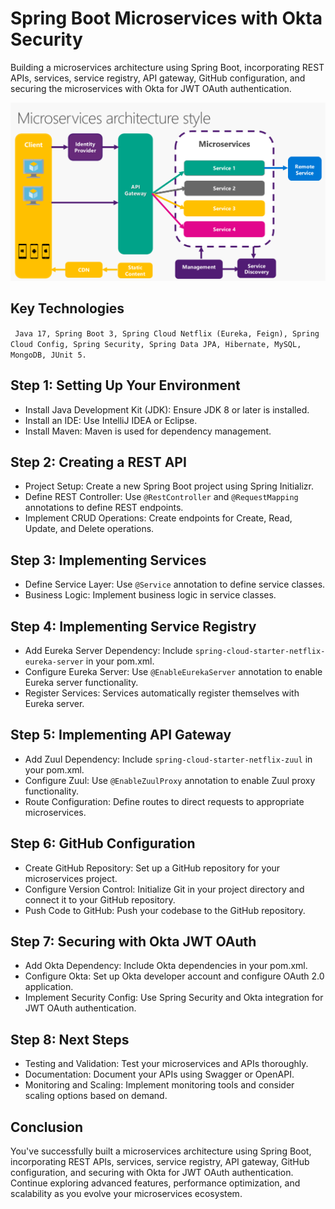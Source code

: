 # Spring Boot Microservices with Okta Security

Building a microservices architecture using Spring Boot, incorporating REST APIs, services, service registry, API gateway, GitHub configuration, and securing the microservices with Okta for JWT OAuth authentication.

![Microservices Architechture](./microservices/mic_arch.png "Microservices Architechture")
## Key Technologies   
` Java 17, Spring Boot 3, Spring Cloud Netflix (Eureka, Feign), Spring Cloud Config, Spring Security, Spring Data JPA, Hibernate, MySQL, MongoDB, JUnit 5.`
## Step 1: Setting Up Your Environment

- Install Java Development Kit (JDK): Ensure JDK 8 or later is installed.
- Install an IDE: Use IntelliJ IDEA or Eclipse.
- Install Maven: Maven is used for dependency management.

## Step 2: Creating a REST API

- Project Setup: Create a new Spring Boot project using Spring Initializr.
- Define REST Controller: Use `@RestController` and `@RequestMapping` annotations to define REST endpoints.
- Implement CRUD Operations: Create endpoints for Create, Read, Update, and Delete operations.

## Step 3: Implementing Services

- Define Service Layer: Use `@Service` annotation to define service classes.
- Business Logic: Implement business logic in service classes.

## Step 4: Implementing Service Registry

- Add Eureka Server Dependency: Include `spring-cloud-starter-netflix-eureka-server` in your pom.xml.
- Configure Eureka Server: Use `@EnableEurekaServer` annotation to enable Eureka server functionality.
- Register Services: Services automatically register themselves with Eureka server.



## Step 5: Implementing API Gateway

- Add Zuul Dependency: Include `spring-cloud-starter-netflix-zuul` in your pom.xml.
- Configure Zuul: Use `@EnableZuulProxy` annotation to enable Zuul proxy functionality.
- Route Configuration: Define routes to direct requests to appropriate microservices.

## Step 6: GitHub Configuration

- Create GitHub Repository: Set up a GitHub repository for your microservices project.
- Configure Version Control: Initialize Git in your project directory and connect it to your GitHub repository.
- Push Code to GitHub: Push your codebase to the GitHub repository.

## Step 7: Securing with Okta JWT OAuth

- Add Okta Dependency: Include Okta dependencies in your pom.xml.
- Configure Okta: Set up Okta developer account and configure OAuth 2.0 application.
- Implement Security Config: Use Spring Security and Okta integration for JWT OAuth authentication.

## Step 8: Next Steps

- Testing and Validation: Test your microservices and APIs thoroughly.
- Documentation: Document your APIs using Swagger or OpenAPI.
- Monitoring and Scaling: Implement monitoring tools and consider scaling options based on demand.

## Conclusion

You've successfully built a microservices architecture using Spring Boot, incorporating REST APIs, services, service registry, API gateway, GitHub configuration, and securing with Okta for JWT OAuth authentication. Continue exploring advanced features, performance optimization, and scalability as you evolve your microservices ecosystem.
